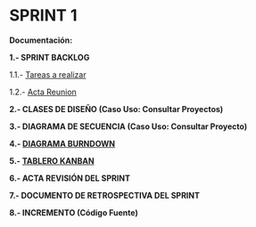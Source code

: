 # **SPRINT 1**

**Documentación:**

**1.- SPRINT BACKLOG**

1.1.- [Tareas a realizar][Tareas]

1.2.- [Acta Reunion][Acta]

**2.- CLASES DE DISEÑO (Caso Uso: Consultar Proyectos)**

**3.- DIAGRAMA DE SECUENCIA (Caso Uso: Consultar Proyecto)**

**4.- [DIAGRAMA BURNDOWN][Burndown]**

**5.- [TABLERO KANBAN](https://github.com/DptoSIC/proyectoEIE/projects/1)**

**6.- ACTA REVISIÓN DEL SPRINT**

**7.- DOCUMENTO DE RETROSPECTIVA DEL SPRINT**

**8.- INCREMENTO (Código Fuente)**

[Acta]: https://github.com/DptoSIC/proyectoEIE/blob/master/SPRINT%201/documentos/Acta_reunion_planeacion_sprint-1.md
[Tareas]:https://github.com/DptoSIC/proyectoEIE/blob/master/SPRINT%201/documentos/tares.md
[Burndown]:https://github.com/DptoSIC/proyectoEIE/blob/master/SPRINT%201/documentos/Sprint_Burndown_GESPROY.xlsx
